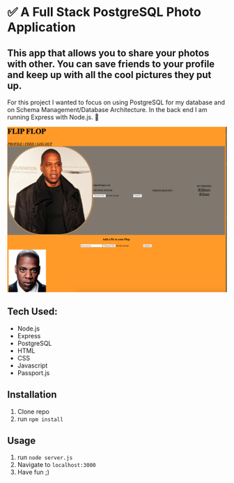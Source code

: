 # ✅ A Full Stack PostgreSQL Photo Application
## This app that allows you to share your photos with other.  You can save friends to your profile and keep up with all the cool pictures they put up.  


For this project I wanted to focus on using PostgreSQL for my database and on Schema Management/Database Architecture. In the back end I am running  Express with Node.js. 🚀


![alt text](profile.png)

## Tech Used:
- Node.js
- Express
- PostgreSQL
- HTML
- CSS
- Javascript
- Passport.js


## Installation

1. Clone repo
2. run `npm install`

## Usage

1. run `node server.js`
2. Navigate to `localhost:3000`
3. Have fun ;)
